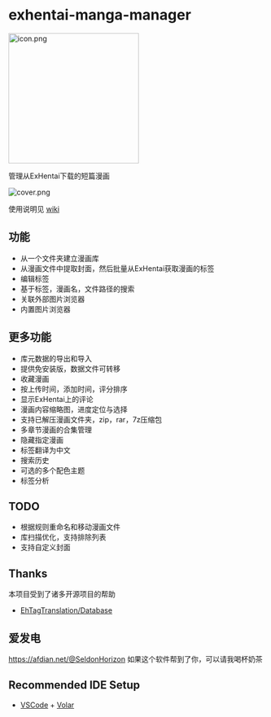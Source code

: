 # exhentai-manga-manager

<img src="https://raw.githubusercontent.com/SchneeHertz/exhentai-manga-manager/master/public/icon.png" alt="icon.png" width="256"/>

管理从ExHentai下载的短篇漫画

![cover.png](https://raw.githubusercontent.com/SchneeHertz/exhentai-manga-manager/master/cover.png)

使用说明见 [wiki](https://github.com/SchneeHertz/exhentai-manga-manager/wiki)

## 功能
- 从一个文件夹建立漫画库
- 从漫画文件中提取封面，然后批量从ExHentai获取漫画的标签
- 编辑标签
- 基于标签，漫画名，文件路径的搜索
- 关联外部图片浏览器
- 内置图片浏览器

## 更多功能
- 库元数据的导出和导入
- 提供免安装版，数据文件可转移
- 收藏漫画
- 按上传时间，添加时间，评分排序
- 显示ExHentai上的评论
- 漫画内容缩略图，进度定位与选择
- 支持已解压漫画文件夹，zip，rar，7z压缩包
- 多章节漫画的合集管理
- 隐藏指定漫画
- 标签翻译为中文
- 搜索历史
- 可选的多个配色主题
- 标签分析

## TODO
- 根据规则重命名和移动漫画文件
- 库扫描优化，支持排除列表
- 支持自定义封面

## Thanks
本项目受到了诸多开源项目的帮助

- [EhTagTranslation/Database](https://github.com/EhTagTranslation/Database)


## 爱发电
https://afdian.net/@SeldonHorizon
如果这个软件帮到了你，可以请我喝杯奶茶

## Recommended IDE Setup

- [VSCode](https://code.visualstudio.com/) + [Volar](https://marketplace.visualstudio.com/items?itemName=johnsoncodehk.volar)
